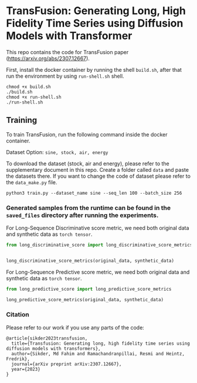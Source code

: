# TransFusion: Generating Long, High Fidelity Time Series using Diffusion Models with Transformer

This repo contains the code for TransFusion paper (https://arxiv.org/abs/2307.12667).

First, install the docker container by running the shell `build.sh`, after that run the environment by using `run-shell.sh` shell.

```terminal
chmod +x build.sh
./build.sh
chmod +x run-shell.sh
./run-shell.sh
```

## Training

To train TransFusion, run the following command inside the docker container.

Dataset Option: `sine, stock, air, energy`

To download the dataset (stock, air and energy), please refer to the supplementary document in this repo. Create a folder called `data` and paste the datasets there. If you want to change the code of dataset please refer to the `data_make.py` file.


```terminal
python3 train.py --dataset_name sine --seq_len 100 --batch_size 256
```

### Generated samples from the runtime can be found in the `saved_files` directory after running the experiments.

For Long-Sequence Discriminative score metric, we need both original data and synthetic data as `torch tensor`.

```python
from long_discriminative_score import long_discriminative_score_metrics


long_discriminative_score_metrics(original_data, synthetic_data)
```

For Long-Sequence Predictive score metric, we need both original data and synthetic data as `torch tensor`.

```python
from long_predictive_score import long_predictive_score_metrics

long_predictive_score_metrics(original_data, synthetic_data)
```

### Citation

Please refer to our work if you use any parts of the code:

```terminal
@article{sikder2023transfusion,
  title={Transfusion: Generating long, high fidelity time series using diffusion models with transformers},
  author={Sikder, Md Fahim and Ramachandranpillai, Resmi and Heintz, Fredrik},
  journal={arXiv preprint arXiv:2307.12667},
  year={2023}
}
```